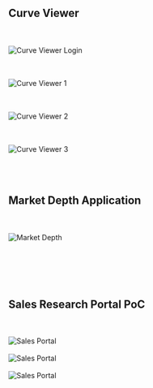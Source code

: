 
<br></br>
<H2>Curve Viewer</H2>
<br></br>
<img src="images/curveviewer4.PNG" alt="Curve Viewer Login">

<br></br>
<img src="images/curveviewer1.PNG" alt="Curve Viewer 1">

<br></br>
<img src="images/curveviewer2.PNG" alt="Curve Viewer 2">

<br></br>
<img src="images/curveviewer3.PNG" alt="Curve Viewer 3">
<br></br>
<br></br>
<H2>Market Depth Application</H2>
<br></br>
<img src="images/marketdepth.png" alt="Market Depth">


<br></br>
<br></br>
<H2>Sales Research Portal PoC</H2>
<br></br>

<img src="images/salesresearchportal.PNG" alt="Sales Portal">
<br></br>
<img src="images/salesresearchportal1.PNG" alt="Sales Portal">
<br></br>
<img src="images/salesresearchportal2.PNG" alt="Sales Portal">
<br></br>

